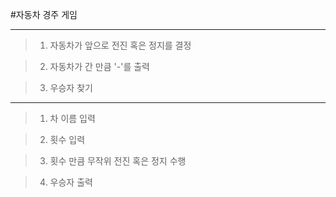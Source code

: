 #자동차 경주 게임
***
>1. 자동차가 앞으로 전진 혹은 정지를 결정

>2. 자동차가 간 만큼 '-'를 출력

>3. 우승자 찾기

***
>1. 차 이름 입력

>2. 횟수 입력

>3. 횟수 만큼 무작위 전진 혹은 정지 수행

>4. 우승자 출력 
